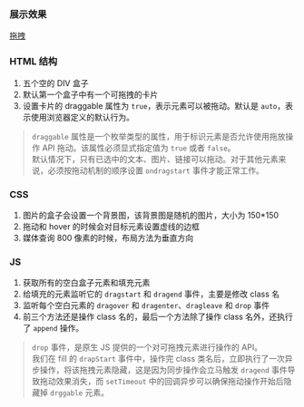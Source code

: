### 展示效果

[拖拽](http://project-demo.ihsxu.com/drag-drop/)

### HTML 结构

1. 五个空的 DIV 盒子
2. 默认第一个盒子中有一个可拖拽的卡片
3. 设置卡片的 draggable 属性为 `true`，表示元素可以被拖动。默认是 `auto`，表示使用浏览器定义的默认行为。

> `draggable` 属性是一个枚举类型的属性，用于标识元素是否允许使用拖放操作 API 拖动。该属性必须显式指定值为 `true` 或者 `false`。</br>默认情况下，只有已选中的文本、图片、链接可以拖动。对于其他元素来说，必须按拖动机制的顺序设置 `ondragstart` 事件才能正常工作。

### CSS

1. 图片的盒子会设置一个背景图，该背景图是随机的图片，大小为 150\*150
2. 拖动和 hover 的时候会对目标元素设置虚线的边框
3. 媒体查询 800 像素的时候，布局方法为垂直方向

### JS

1. 获取所有的空白盒子元素和填充元素
2. 给填充的元素监听它的 `dragstart` 和 `dragend` 事件，主要是修改 class 名
3. 监听每个空白元素的 `dragover` 和 `dragenter`、`dragleave` 和 `drop` 事件
4. 前三个方法还是操作 class 名的，最后一个方法除了操作 class 名外，还执行了 `append` 操作。

> `drop` 事件，是原生 JS 提供的一个对可拖拽元素进行操作的 API。</br>我们在 fill 的 `drapStart` 事件中，操作完 class 类名后，立即执行了一次异步操作，将该拖拽元素隐藏，这是因为同步操作会立马触发 `dragend` 事件导致拖动效果消失，而 `setTimeout` 中的回调异步可以确保拖动操作开始后隐藏掉 `drggable` 元素。
